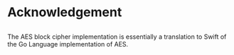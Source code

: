 # Acknowledgement

## 
The AES block cipher implementation is essentially a translation to Swift of the Go Language implementation of AES.
